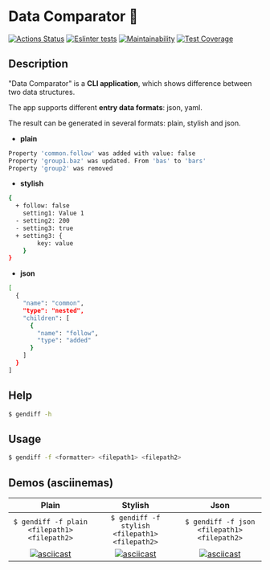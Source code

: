 # Data Comparator :bookmark_tabs:
[![Actions Status](https://github.com/kyrysh/frontend-project-lvl2/workflows/hexlet-check/badge.svg)](https://github.com/kyrysh/frontend-project-lvl2/actions)
[![Eslinter tests](https://github.com/kyrysh/frontend-project-lvl2/workflows/tests%20lint/badge.svg)](https://github.com/kyrysh/frontend-project-lvl1/actions)
[![Maintainability](https://api.codeclimate.com/v1/badges/a99a88d28ad37a79dbf6/maintainability)](https://codeclimate.com/github/kyrysh/frontend-project-lvl2/maintainability)
[![Test Coverage](https://api.codeclimate.com/v1/badges/a99a88d28ad37a79dbf6/test_coverage)](https://codeclimate.com/github/kyrysh/frontend-project-lvl2/test_coverage)

## Description

"Data Comparator" is a **CLI application**, which shows difference between two data structures.

The app supports different **entry data formats**: json, yaml.

The result can be generated in several formats: plain, stylish and json.

- **plain**
```sh
Property 'common.follow' was added with value: false
Property 'group1.baz' was updated. From 'bas' to 'bars'
Property 'group2' was removed
```

- **stylish**
```sh
{
  + follow: false
    setting1: Value 1
  - setting2: 200
  - setting3: true
  + setting3: {
        key: value
    }
}
```
- **json**
```sh
[
  {
    "name": "common",
    "type": "nested",
    "children": [
      {
        "name": "follow",
        "type": "added"
      }
    ]
  }
]
```

## Help
```sh
$ gendiff -h
```

## Usage
```sh
$ gendiff -f <formatter> <filepath1> <filepath2>
```

## Demos (asciinemas)

| Plain | Stylish | Json
|:-----:|:-----:|:-----:
| `$ gendiff -f plain <filepath1> <filepath2>` | `$ gendiff -f stylish <filepath1> <filepath2>` | `$ gendiff -f json <filepath1> <filepath2>`
| [![asciicast](https://asciinema.org/a/blpPp6UrKfqrtMu0alGoSjJwB.svg)](https://asciinema.org/a/blpPp6UrKfqrtMu0alGoSjJwB) | [![asciicast](https://asciinema.org/a/QJPXdtoMljEZ8ieUcAkxbGwk9.svg)](https://asciinema.org/a/QJPXdtoMljEZ8ieUcAkxbGwk9) | [![asciicast](https://asciinema.org/a/9Tad79aNxdjZpwz7uZwZBC6uP.svg)](https://asciinema.org/a/9Tad79aNxdjZpwz7uZwZBC6uP)
